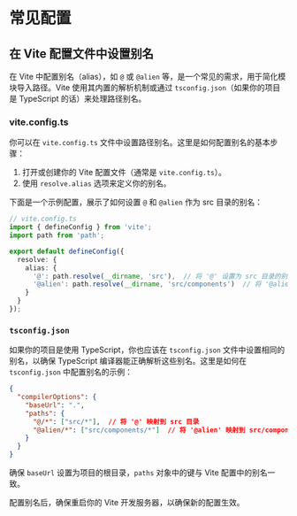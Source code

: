 # 常见配置



## 在 Vite 配置文件中设置别名

在 Vite 中配置别名（alias），如 `@` 或 `@alien` 等，是一个常见的需求，用于简化模块导入路径。Vite 使用其内置的解析机制或通过 `tsconfig.json`（如果你的项目是 TypeScript 的话）来处理路径别名。

### vite.config.ts

你可以在 `vite.config.ts` 文件中设置路径别名。这里是如何配置别名的基本步骤：

1. 打开或创建你的 Vite 配置文件（通常是 `vite.config.ts`）。
2. 使用 `resolve.alias` 选项来定义你的别名。

下面是一个示例配置，展示了如何设置 `@` 和 `@alien` 作为 src 目录的别名：

```typescript
// vite.config.ts
import { defineConfig } from 'vite';
import path from 'path';

export default defineConfig({
  resolve: {
    alias: {
      '@': path.resolve(__dirname, 'src'),  // 将 '@' 设置为 src 目录的别名
      '@alien': path.resolve(__dirname, 'src/components')  // 将 '@alien' 设置为 src/components 目录的别名
    }
  }
});
```

###  `tsconfig.json` 

如果你的项目是使用 TypeScript，你也应该在 `tsconfig.json` 文件中设置相同的别名，以确保 TypeScript 编译器能正确解析这些别名。这里是如何在 `tsconfig.json` 中配置别名的示例：

```json
{
  "compilerOptions": {
    "baseUrl": ".",
    "paths": {
      "@/*": ["src/*"],  // 将 '@' 映射到 src 目录
      "@alien/*": ["src/components/*"]  // 将 '@alien' 映射到 src/components 目录
    }
  }
}
```

确保 `baseUrl` 设置为项目的根目录，`paths` 对象中的键与 Vite 配置中的别名一致。

配置别名后，确保重启你的 Vite 开发服务器，以确保新的配置生效。